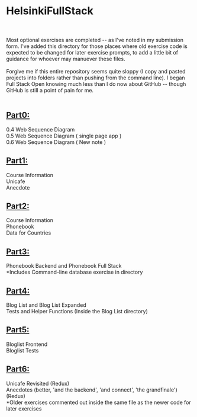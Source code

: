 # HelsinkiFullStack<br/><br/>
Most optional exercises are completed -- as I've noted in my submission form. I've added this directory for those places where old exercise code is expected to be changed for later exercise prompts, to add a little bit of guidance for whoever may manuever these files.<br/></br>
Forgive me if this entire repository seems quite sloppy (I copy and pasted projects into folders rather than pushing from the command line). I began Full Stack Open knowing much less than I do now about GitHub -- though GitHub is still a point of pain for me.
<br/>
<br/>
## <a href="https://github.com/travisddraper/HelsinkiFullStack.git">Part0:</a> <br/>
  0.4 Web Sequence Diagram <br/>
  0.5 Web Sequence Diagram ( single page app )<br/>
  0.6 Web Sequence Diagram ( New note ) <br/>

## <a href="https://github.com/travisddraper/HelsinkiFullStack/tree/main/part1">Part1:</a> <br/>
  Course Information<br/>
  Unicafe<br/>
  Anecdote<br/>
  
## <a href="https://github.com/travisddraper/HelsinkiFullStack/tree/main/Part2">Part2:</a> <br/>
  Course Information<br/>
  Phonebook<br/>
  Data for Countries<br/>
  
## <a href="https://github.com/travisddraper/HelsinkiFullStack/tree/main/part3/phonebook_backend_integrated">Part3:</a> <br/>
  Phonebook Backend and Phonebook Full Stack<br/>
    *Includes Command-line database exercise in directory<br/>
  
## <a href="https://github.com/travisddraper/HelsinkiFullStack/tree/main/part4/blog_list">Part4:</a> <br/>
  Blog List and Blog List Expanded<br/>
  Tests and Helper Functions (Inside the Blog List directory)<br/>
  
## <a href="https://github.com/travisddraper/HelsinkiFullStack/tree/main/part5">Part5:</a> <br/>
  Bloglist Frontend<br/>
  Bloglist Tests<br/>
 
## <a href="https://github.com/travisddraper/HelsinkiFullStack/tree/main/part6">Part6:</a><br/>
  Unicafe Revisited (Redux)<br/>
  Anecdotes (better, 'and the backend', 'and connect', 'the grandfinale')  (Redux)<br/>
  *Older exercises commented out inside the same file as the newer code for later exercises
  
